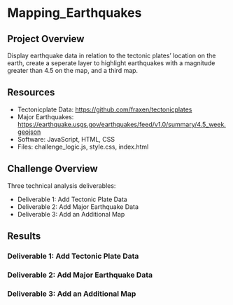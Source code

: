 # Mapping_Earthquakes

## Project Overview
Display earthquake data in relation to the tectonic plates’ location on the earth, create a seperate layer to highlight earthquakes with a magnitude greater than 4.5 on the map, and a third map.

## Resources
- Tectonicplate Data: https://github.com/fraxen/tectonicplates
- Major Earthquakes: https://earthquake.usgs.gov/earthquakes/feed/v1.0/summary/4.5_week.geojson
- Software: JavaScript, HTML, CSS
- Files: challenge_logic.js, style.css, index.html

## Challenge Overview
Three technical analysis deliverables:
- Deliverable 1: Add Tectonic Plate Data
- Deliverable 2: Add Major Earthquake Data
- Deliverable 3: Add an Additional Map


## Results

### Deliverable 1: Add Tectonic Plate Data

<map3>

### Deliverable 2: Add Major Earthquake Data

<map4>

### Deliverable 3: Add an Additional Map

<map5>
 


